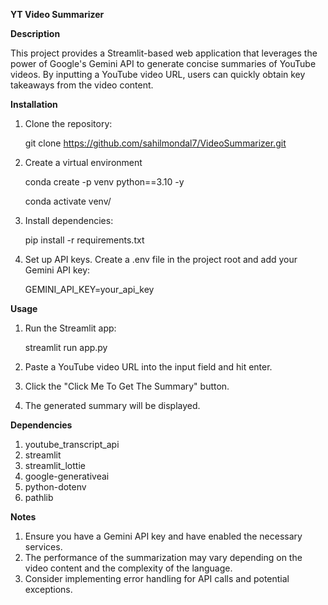 **YT Video Summarizer**

__Description__

This project provides a Streamlit-based web application that leverages the power of Google's Gemini API to generate concise summaries of YouTube videos. 
By inputting a YouTube video URL, users can quickly obtain key takeaways from the video content.

__Installation__

1. Clone the repository:

   git clone https://github.com/sahilmondal7/VideoSummarizer.git

3. Create a virtual environment

   conda create -p venv python==3.10 -y

   conda activate venv/

5. Install dependencies:

   pip install -r requirements.txt

7. Set up API keys. Create a .env file in the project root and add your Gemini API key:

   GEMINI_API_KEY=your_api_key

__Usage__

1. Run the Streamlit app:

   streamlit run app.py

3. Paste a YouTube video URL into the input field and hit enter.
4. Click the "Click Me To Get The Summary" button.
5. The generated summary will be displayed.

__Dependencies__

1. youtube_transcript_api
2. streamlit
3. streamlit_lottie
4. google-generativeai
5. python-dotenv
6. pathlib

__Notes__

1. Ensure you have a Gemini API key and have enabled the necessary services.
2. The performance of the summarization may vary depending on the video content and the complexity of the language.
3. Consider implementing error handling for API calls and potential exceptions.
